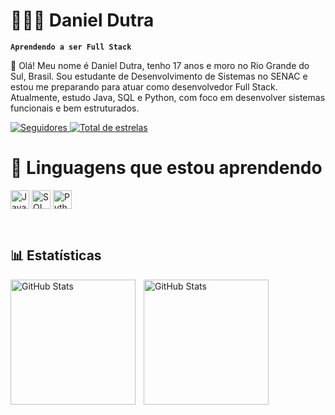 # 🧑🏻‍💻 Daniel Dutra
**`Aprendendo a ser Full Stack`**

👋 Olá! Meu nome é Daniel Dutra, tenho 17 anos e moro no Rio Grande do Sul, Brasil. Sou estudante de Desenvolvimento de Sistemas no SENAC e estou me preparando para atuar como desenvolvedor Full Stack. Atualmente, estudo Java, SQL e Python, com foco em desenvolver sistemas funcionais e bem estruturados.

<a href="https://github.com/danieldutrafs?tab=followers">
  <img 
    alt="Seguidores" 
    title="Me siga no GitHub" 
    src="https://custom-icon-badges.demolab.com/github/followers/danieldutrafs?color=0d6efd&labelColor=084298&style=for-the-badge&logo=github&label=Seguidores&logoColor=white"
  />
</a>
<a href="https://github.com/danieldutrafs?tab=repositories&sort=stargazers">
  <img 
    alt="Total de estrelas" 
    title="Total de estrelas no GitHub" 
    src="https://custom-icon-badges.demolab.com/github/stars/danieldutrafs?color=FFD43B&labelColor=C6A700&style=for-the-badge&logo=star&label=Stars"
  />
</a>
   </p>

# 🤖 Linguagens que estou aprendendo

<img 
   align="center" 
   alt="Java" 
   title="Java" 
   width="30" 
   src="https://cdn.jsdelivr.net/gh/devicons/devicon/icons/java/java-original.svg"
/>
<img align="center" 
   alt="SQL" 
   title= "SQL" 
   width="30" 
   src="https://cdn.jsdelivr.net/gh/devicons/devicon/icons/mysql/mysql-original.svg"
/>
<img 
   align="center" 
   alt="Python" 
   title="Python" 
   width="30" 
   src="https://cdn.jsdelivr.net/gh/devicons/devicon/icons/python/python-original.svg"
/>

<br/>

## 📊 Estatísticas 
<p>
  <img 
    align="left" 
    alt="GitHub Stats" 
    height="200" 
    style="padding-right: 10px;" 
    src="https://github-readme-stats.vercel.app/api?username=danieldutrafs&show_icons=true&theme=tokyonight&include_all_commits=true&locale=pt-br" 
  />

<img 
      align="left" 
      alt="GitHub Stats" 
      height="200" 
      src="https://github-readme-stats.vercel.app/api/top-langs/?username=danieldutrafs&theme=tokyonight&layout=compact&custom_title=Tecnologias&langs_count=9" 
  />

</p>
